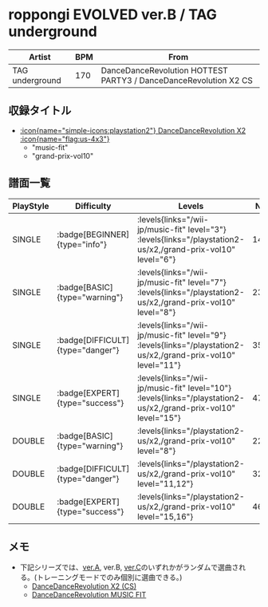 # roppongi EVOLVED ver.B / TAG underground

|Artist|BPM|From|
|------|---|----|
|TAG underground|170|DanceDanceRevolution HOTTEST PARTY3 / DanceDanceRevolution X2 CS|

## 収録タイトル

- [:icon{name="simple-icons:playstation2"} DanceDanceRevolution X2 :icon{name="flag:us-4x3"}](/playstation2-us/x2)
  - "music-fit"
  - "grand-prix-vol10"


## 譜面一覧

|PlayStyle|Difficulty|Levels|Notes|Movie|
|---------|----------|------|-----|-----|
|SINGLE| :badge[BEGINNER]{type="info"}| :levels{links="/wii-jp/music-fit" level="3"} :levels{links="/playstation2-us/x2,/grand-prix-vol10" level="6"}|143/11||
|SINGLE| :badge[BASIC]{type="warning"}| :levels{links="/wii-jp/music-fit" level="7"} :levels{links="/playstation2-us/x2,/grand-prix-vol10" level="8"}|234/26||
|SINGLE| :badge[DIFFICULT]{type="danger"}| :levels{links="/wii-jp/music-fit" level="9"} :levels{links="/playstation2-us/x2,/grand-prix-vol10" level="11"}|350/17||
|SINGLE| :badge[EXPERT]{type="success"}| :levels{links="/wii-jp/music-fit" level="10"} :levels{links="/playstation2-us/x2,/grand-prix-vol10" level="15"}|476/25||
|DOUBLE| :badge[BASIC]{type="warning"}| :levels{links="/playstation2-us/x2,/grand-prix-vol10" level="8"}|224/30||
|DOUBLE| :badge[DIFFICULT]{type="danger"}| :levels{links="/playstation2-us/x2,/grand-prix-vol10" level="11,12"}|325/28||
|DOUBLE| :badge[EXPERT]{type="success"}| :levels{links="/playstation2-us/x2,/grand-prix-vol10" level="15,16"}|462/17||

## メモ

- 下記シリーズでは、[ver.A](/playstation2-us/x2/roppongi-evolved-ver-a), ver.B, [ver.C](/playstation2-us/x2/roppongi-evolved-ver-c)のいずれかがランダムで選曲される。(トレーニングモードでのみ個別に選曲できる。)
  - [DanceDanceRevolution X2 (CS)](/playstation2-us/x2)
  - [DanceDanceRevolution MUSIC FIT](/wii-jp/music-fit)
